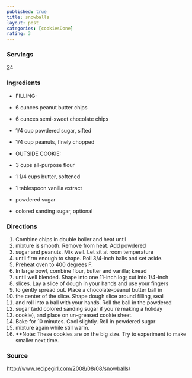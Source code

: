 ```yaml
---
published: true
title: snowballs
layout: post
categories: [cookiesDone]
rating: 3
---
```

### Servings
24

### Ingredients
- FILLING:
- 6 ounces peanut butter chips
- 6 ounces semi-sweet chocolate chips
- 1/4 cup powdered sugar, sifted
- 1/4 cup peanuts, finely chopped

- OUTSIDE COOKIE:
- 3 cups all-purpose flour
- 1 1/4 cups butter, softened
- 1 tablespoon vanilla extract

- powdered sugar
- colored sanding sugar, optional

### Directions
1. Combine chips in double boiler and heat until
2. mixture is smooth. Remove from heat. Add powdered
3. sugar and peanuts. Mix well. Let sit at room temperature
4. until firm enough to shape. Roll 3/4-inch balls and set aside.
5. Preheat oven to 400 degrees F.
6. In large bowl, combine flour, butter and vanilla; knead
7. until well blended. Shape into one 11-inch log; cut into 1/4-inch
8. slices. Lay a slice of dough in your hands and use your fingers
9. to gently spread out. Place a chocolate-peanut butter ball in
10. the center of the slice. Shape dough slice around filling, seal
11. and roll into a ball with your hands. Roll the ball in the powdered
12. sugar (add colored sanding sugar if you're making a holiday
13. cookie), and place on un-greased cookie sheet.
14. Bake for 10 minutes. Cool slightly. Roll in powdered sugar
15. mixture again while still warm.
16. **Note:  These cookies are on the big size.  Try to experiment to make smaller next time.

### Source
<a href="http://www.recipegirl.com/2008/08/08/snowballs/" target="new">http://www.recipegirl.com/2008/08/08/snowballs/</a>
